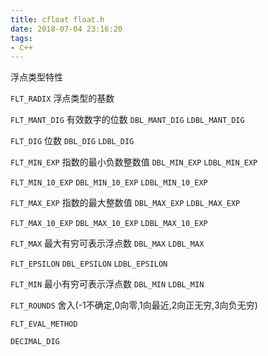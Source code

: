 ```yaml
---
title: cfloat float.h
date: 2018-07-04 23:16:20
tags:
- C++
---
```


浮点类型特性

`FLT_RADIX`	浮点类型的基数

`FLT_MANT_DIG`	有效数字的位数
`DBL_MANT_DIG`
`LDBL_MANT_DIG`

`FLT_DIG`	位数
`DBL_DIG`
`LDBL_DIG`

`FLT_MIN_EXP`	指数的最小负数整数值
`DBL_MIN_EXP`
`LDBL_MIN_EXP`

`FLT_MIN_10_EXP`
`DBL_MIN_10_EXP`
`LDBL_MIN_10_EXP`

`FLT_MAX_EXP`	指数的最大整数值
`DBL_MAX_EXP`
`LDBL_MAX_EXP`

`FLT_MAX_10_EXP`
`DBL_MAX_10_EXP`
`LDBL_MAX_10_EXP`

`FLT_MAX`	最大有穷可表示浮点数
`DBL_MAX`
`LDBL_MAX`

`FLT_EPSILON`
`DBL_EPSILON`
`LDBL_EPSILON`

`FLT_MIN`	最小有穷可表示浮点数
`DBL_MIN`
`LDBL_MIN`

`FLT_ROUNDS`	舍入(-1不确定,0向零,1向最近,2向正无穷,3向负无穷)

`FLT_EVAL_METHOD`

`DECIMAL_DIG`
